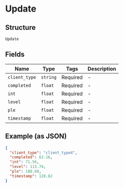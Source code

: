 
# Update

## Structure

`Update`

## Fields

| Name | Type | Tags | Description |
|  --- | --- | --- | --- |
| `client_type` | `string` | Required | - |
| `completed` | `float` | Required | - |
| `int` | `float` | Required | - |
| `level` | `float` | Required | - |
| `ple` | `float` | Required | - |
| `timestamp` | `float` | Required | - |

## Example (as JSON)

```json
{
  "client_type": "client_type4",
  "completed": 63.16,
  "int": 71.56,
  "level": 113.74,
  "ple": 188.68,
  "timestamp": 128.82
}
```

